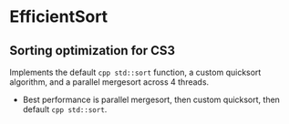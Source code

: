 # EfficientSort
## Sorting optimization for CS3
Implements the default ```cpp std::sort``` function, a custom quicksort algorithm, and a parallel mergesort across 4 threads.
- Best performance is parallel mergesort, then custom quicksort, then default ```cpp std::sort```.
